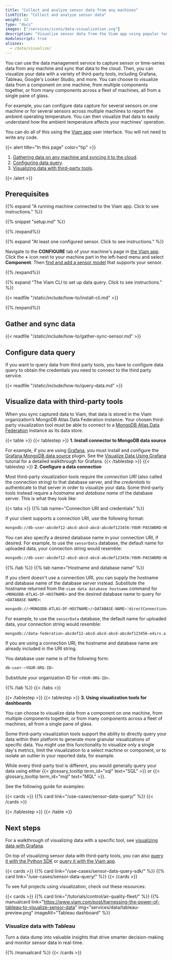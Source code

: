 ```yaml
---
title: "Collect and analyze sensor data from any machines"
linkTitle: "Collect and analyze sensor data"
weight: 32
type: "docs"
images: ["/services/icons/data-visualization.svg"]
description: "Visualize sensor data from the Viam app using popular tools like Grafana."
modulescript: true
aliases:
  - /data/visualize/
---
```


You can use the data management service to capture sensor or time-series data from any machine and sync that data to the cloud.
Then, you can visualize your data with a variety of third-party tools, including Grafana, Tableau, Google's Looker Studio, and more.
You can choose to visualize data from a component on one machine, from multiple components together, or from many components across a fleet of machines, all from a single pane of glass.

For example, you can configure data capture for several sensors on one machine or for several sensors across multiple machines to report the ambient operating temperature.
You can then visualize that data to easily understand how the ambient temperature affects your machines' operation.

You can do all of this using the [Viam app](https://app.viam.com/) user interface. You will not need to write any code.

{{< alert title="In this page" color="tip" >}}

1. [Gathering data on any machine and syncing it to the cloud](#gather-and-sync-data).
1. [Configuring data query](#configure-data-query).
1. [Visualizing data with third-party tools](#visualize-data-with-third-party-tools).

{{< /alert >}}

## Prerequisites

{{% expand "A running machine connected to the Viam app. Click to see instructions." %}}

{{% snippet "setup.md" %}}

{{% /expand%}}

{{% expand "At least one configured sensor. Click to see instructions." %}}

Navigate to the **CONFIGURE** tab of your machine's page in [the Viam app](https://app.viam.com).
Click the **+** icon next to your machine part in the left-hand menu and select **Component**.
Then [find and add a sensor model](/components/sensor/) that supports your sensor.

{{% /expand%}}

{{% expand "The Viam CLI to set up data query. Click to see instructions." %}}

{{< readfile "/static/include/how-to/install-cli.md" >}}

{{% /expand%}}

## Gather and sync data

{{< readfile "/static/include/how-to/gather-sync-sensor.md" >}}

## Configure data query

If you want to query data from third party tools, you have to configure data query to obtain the credentials you need to connect to the third party service.

{{< readfile "/static/include/how-to/query-data.md" >}}

## Visualize data with third-party tools

When you sync captured data to Viam, that data is stored in the Viam organization’s MongoDB Atlas Data Federation instance.
Your chosen third-party visualization tool must be able to connect to a [MongoDB Atlas Data Federation](https://www.mongodb.com/docs/atlas/data-federation/query/sql/connect/) instance as its data store.

{{< table >}}
{{< tablestep >}}
**1. Install connector to MongoDB data source**

For example, if you are using [Grafana](https://grafana.com/), you must install and configure the [Grafana MongoDB data source](https://grafana.com/grafana/plugins/grafana-mongodb-datasource/) plugin.
See the [Visualize Data Using Grafana](/tutorials/services/visualize-data-grafana/) tutorial for a detailed walkthrough for Grafana.
{{< /tablestep >}}
{{< tablestep >}}
**2. Configure a data connection**

Most third-party visualization tools require the _connection URI_ (also called the connection string) to that database server, and the _credentials_ to authenticate to that server in order to visualize your data.
Some third-party tools instead require a _hostname_ and _database name_ of the database server.
This is what they look like:

{{< tabs >}}
{{% tab name="Connection URI and credentials" %}}

If your client supports a connection URI, use the following format:

```sh {class="command-line" data-prompt="$"}
mongodb://db-user-abcdef12-abcd-abcd-abcd-abcdef123456:YOUR-PASSWORD-HERE@data-federation-abcdef12-abcd-abcd-abcd-abcdef123456-e4irv.a.query.mongodb.net/?ssl=true&authSource=admin
```

You can also specify a desired database name in your connection URI, if desired.
For example, to use the `sensorData` database, the default name for uploaded data, your connection string would resemble:

```sh {class="command-line" data-prompt="$"}
mongodb://db-user-abcdef12-abcd-abcd-abcd-abcdef123456:YOUR-PASSWORD-HERE@data-federation-abcdef12-abcd-abcd-abcd-abcdef123456-e4irv.a.query.mongodb.net/sensorData?ssl=true&authSource=admin
```

{{% /tab %}}
{{% tab name="Hostname and database name" %}}

If you client doesn't use a connection URI, you can supply the hostname and database name of the database server instead.
Substitute the hostname returned from the `viam data database hostname` command for `<MONGODB-ATLAS-DF-HOSTNAME>` and the desired database name to query for `<DATABASE-NAME>`:

```sh {class="command-line" data-prompt="$"}
mongodb://<MONGODB-ATLAS-DF-HOSTNAME>/<DATABASE-NAME>?directConnection=true&authSource=admin&tls=true
```

For example, to use the `sensorData` database, the default name for uploaded data, your connection string would resemble:

```sh {class="command-line" data-prompt="$"}
mongodb://data-federation-abcdef12-abcd-abcd-abcd-abcdef123456-e4irv.a.query.mongodb.net/sensorData?directConnection=true&authSource=admin&tls=true
```

If you are using a connection URI, the hostname and database name are already included in the URI string.

You database user name is of the following form:

```sh {class="command-line" data-prompt="$"}
db-user-<YOUR-ORG-ID>
```

Substitute your organization ID for `<YOUR-ORG-ID>`.

{{% /tab %}}
{{< /tabs >}}

{{< /tablestep >}}
{{< tablestep >}}
**3. Using visualization tools for dashboards**

You can choose to visualize data from a component on one machine, from multiple components together, or from many components across a fleet of machines, all from a single pane of glass.

Some third-party visualization tools support the ability to directly query your data within their platform to generate more granular visualizations of specific data.
You might use this functionality to visualize only a single day's metrics, limit the visualization to a select machine or component, or to isolate an outlier in your reported data, for example.

While every third-party tool is different, you would generally query your data using either {{< glossary_tooltip term_id="sql" text="SQL" >}} or {{< glossary_tooltip term_id="mql" text="MQL" >}}.

See the following guide for examples:

<!-- markdownlint-disable-file MD034 -->

{{< cards >}}
{{% card link="/use-cases/sensor-data-query/" %}}
{{< /cards >}}

{{< /tablestep >}}
{{< /table >}}

## Next steps

For a walkthrough of visualizing data with a specific tool, see [visualizing data with Grafana](/tutorials/services/visualize-data-grafana/).

On top of visualizing sensor data with third-party tools, you can also [query it with the Python SDK](/use-cases/sensor-data-query-sdk/) or [query it with the Viam app](/use-cases/sensor-data-query/).

{{< cards >}}
{{% card link="/use-cases/sensor-data-query-sdk/" %}}
{{% card link="/use-cases/sensor-data-query/" %}}
{{< /cards >}}

To see full projects using visualization, check out these resources:

{{< cards >}}
{{% card link="/tutorials/control/air-quality-fleet/" %}}
{{% manualcard link="https://www.viam.com/post/harnessing-the-power-of-tableau-to-visualize-sensor-data" img="services/data/tableau-preview.png" imageAlt="Tableau dashboard" %}}

### Visualize data with Tableau

Turn a data dump into valuable insights that drive smarter decision-making and monitor sensor data in real-time.

{{% /manualcard %}}
{{< /cards >}}
